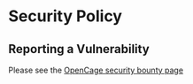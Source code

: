 # Security Policy

## Reporting a Vulnerability

Please see the [OpenCage security bounty page](https://opencagedata.com/security-bounty)
